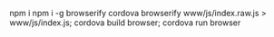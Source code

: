 npm i
npm i -g browserify cordova
browserify www/js/index.raw.js > www/js/index.js; cordova build browser; cordova run browser